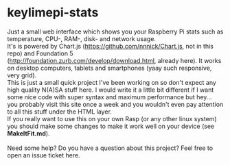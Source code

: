 # keylimepi-stats
Just a small web interface which shows you your Raspberry Pi stats such as temperature, CPU-, RAM-, disk- and network usage.
<br/>It's is powered by Chart.js (https://github.com/nnnick/Chart.js, not in this repo) and Foundation 5 (http://foundation.zurb.com/develop/download.html, already here). It works on desktop computers, tablets and smartphones (yaay such responsive, very grid).
<br/>This is just a small quick project I've been working on so don't expect any high quality N(A)SA stuff here. I would write it a little bit different if I want some nice code with super syntax and maximum performance but hey... you probably visit this site once a week and you wouldn't even pay attention to all this stuff under the HTML layer.
<br/>If you really want to use this on your own Rasp (or any other linux system) you should make some changes to make it work well on your device (see <b>MakeItFit.md</b>).
<br/><br/>
Need some help? Do you have a question about this project? Feel free to open an issue ticket here.
